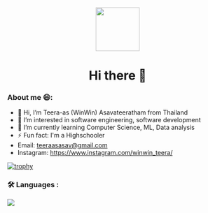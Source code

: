  ### 
 
 <div id="header" align="center">
  <img src="https://media1.giphy.com/media/2IudUHdI075HL02Pkk/giphy.gif" width="100" height = "auto"/>
 <h1>Hi there 👋</h1>
</div>

### About me 😄:

- 👋 Hi, I’m Teera-as (WinWin) Asavateeratham from Thailand
- 👀 I’m interested in software engineering, software development
- 🌱 I’m currently learning Computer Science, ML, Data analysis
- ⚡ Fun fact: I'm a Highschooler 
- Email: teeraasasav@gmail.com
- Instagram: https://www.instagram.com/winwin_teera/

[![trophy](https://github-profile-trophy.vercel.app/?username=winwin2671)](https://github.com/ryo-ma/github-profile-trophy)

### :hammer_and_wrench: Languages :
<img src="https://github-readme-stats.vercel.app/api/top-langs?username=winwin2671&theme=dark">

